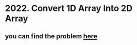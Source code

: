 # 2022. Convert 1D Array Into 2D Array

## you can find the problem [here](https://leetcode.com/problems/convert-1d-array-into-2d-array/description/)

